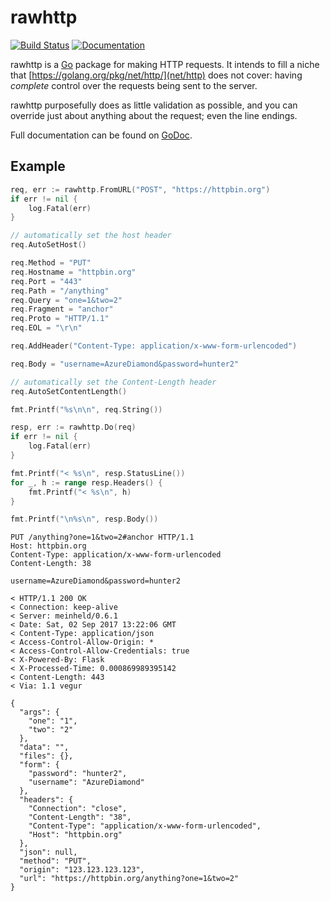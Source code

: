 # rawhttp

[![Build Status](https://travis-ci.org/tomnomnom/rawhttp.svg?branch=master)](https://travis-ci.org/tomnomnom/rawhttp)
[![Documentation](https://img.shields.io/badge/godoc-Reference-brightgreen.svg?style=flat)](https://godoc.org/github.com/tomnomnom/rawhttp)

rawhttp is a [Go](https://golang.org/) package for making HTTP requests.
It intends to fill a niche that [https://golang.org/pkg/net/http/](net/http) does not cover:
having *complete* control over the requests being sent to the server.

rawhttp purposefully does as little validation as possible, and you can override just about
anything about the request; even the line endings.

Full documentation can be found on [GoDoc](https://godoc.org/github.com/tomnomnom/rawhttp).

## Example

```go
req, err := rawhttp.FromURL("POST", "https://httpbin.org")
if err != nil {
	log.Fatal(err)
}

// automatically set the host header
req.AutoSetHost()

req.Method = "PUT"
req.Hostname = "httpbin.org"
req.Port = "443"
req.Path = "/anything"
req.Query = "one=1&two=2"
req.Fragment = "anchor"
req.Proto = "HTTP/1.1"
req.EOL = "\r\n"

req.AddHeader("Content-Type: application/x-www-form-urlencoded")

req.Body = "username=AzureDiamond&password=hunter2"

// automatically set the Content-Length header
req.AutoSetContentLength()

fmt.Printf("%s\n\n", req.String())

resp, err := rawhttp.Do(req)
if err != nil {
	log.Fatal(err)
}

fmt.Printf("< %s\n", resp.StatusLine())
for _, h := range resp.Headers() {
	fmt.Printf("< %s\n", h)
}

fmt.Printf("\n%s\n", resp.Body())
```

```
PUT /anything?one=1&two=2#anchor HTTP/1.1
Host: httpbin.org
Content-Type: application/x-www-form-urlencoded
Content-Length: 38

username=AzureDiamond&password=hunter2

< HTTP/1.1 200 OK
< Connection: keep-alive
< Server: meinheld/0.6.1
< Date: Sat, 02 Sep 2017 13:22:06 GMT
< Content-Type: application/json
< Access-Control-Allow-Origin: *
< Access-Control-Allow-Credentials: true
< X-Powered-By: Flask
< X-Processed-Time: 0.000869989395142
< Content-Length: 443
< Via: 1.1 vegur

{
  "args": {
    "one": "1",
    "two": "2"
  },
  "data": "",
  "files": {},
  "form": {
    "password": "hunter2",
    "username": "AzureDiamond"
  },
  "headers": {
    "Connection": "close",
    "Content-Length": "38",
    "Content-Type": "application/x-www-form-urlencoded",
    "Host": "httpbin.org"
  },
  "json": null,
  "method": "PUT",
  "origin": "123.123.123.123",
  "url": "https://httpbin.org/anything?one=1&two=2"
}
```

